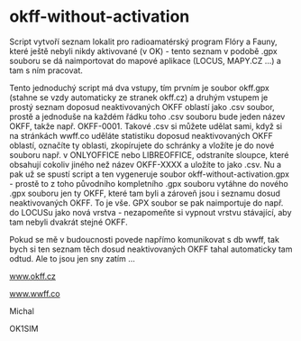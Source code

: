 # okff-without-activation

Script vytvoří seznam lokalit pro radioamatérský program Flóry a Fauny, které ještě nebyli nikdy aktivované (v OK) - tento seznam v podobě .gpx souboru se dá naimportovat do mapové aplikace (LOCUS, MAPY.CZ ...) a tam s ním pracovat.

Tento jednoduchý script má dva vstupy, tím prvním je soubor okff.gpx (stahne se vzdy automaticky ze stranek okff.cz) a druhým vstupem je prostý seznam doposud neaktivovaných OKFF oblastí jako .csv soubor, prostě a jednoduše na každém řádku toho .csv souboru bude jeden název OKFF, takže např. OKFF-0001. Takové .csv si můžete udělat sami, když si na stránkách wwff.co uděláte statistiku doposud neaktivovaných OKFF oblastí, označíte ty oblasti, zkopírujete do schránky a vložíte je do nové souboru např. v ONLYOFFICE nebo LIBREOFFICE, odstraníte sloupce, které obsahují cokoliv jiného než název OKFF-XXXX a uložíte to jako .csv. Nu a pak už se spustí script a ten vygeneruje soubor okff-without-activation.gpx - prostě to z toho původního kompletního .gpx souboru vytáhne do nového .gpx souboru jen ty OKFF, které tam byli a zároveň jsou i seznamu dosud neaktivovaných OKFF. To je vše. GPX soubor se pak naimportuje do např. do LOCUSu jako nová vrstva - nezapomeňte si vypnout vrstvu stávající, aby tam nebyli dvakrát stejné OKFF.

Pokud se mě v budoucnosti povede napřímo komunikovat s db wwff, tak bych si ten seznam těch dosud neaktivovaných OKFF tahal automaticky tam odtud. Ale to jsou jen sny zatím ...

www.okff.cz

www.wwff.co

Michal 

OK1SIM
